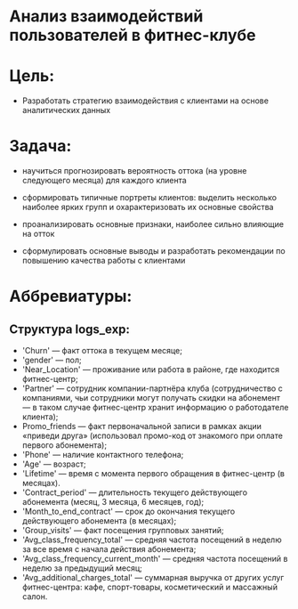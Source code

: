 # Анализ взаимодействий пользователей в фитнес-клубе


# Цель:

- Разработать стратегию взаимодействия с клиентами на основе аналитических данных

# Задача:

- научиться прогнозировать вероятность оттока (на уровне следующего месяца) для каждого клиента

- сформировать типичные портреты клиентов: выделить несколько наиболее ярких групп и охарактеризовать их основные свойства

- проанализировать основные признаки, наиболее сильно влияющие на отток

- сформулировать основные выводы и разработать рекомендации по повышению качества работы с клиентами

# Аббревиатуры:

## Структура logs_exp:

- 'Churn' — факт оттока в текущем месяце;
- 'gender' — пол;
- 'Near_Location' — проживание или работа в районе, где находится фитнес-центр;
- 'Partner' — сотрудник компании-партнёра клуба (сотрудничество с компаниями, чьи сотрудники могут получать скидки на абонемент — в таком случае фитнес-центр хранит информацию о работодателе клиента);
- Promo_friends — факт первоначальной записи в рамках акции «приведи друга» (использовал промо-код от знакомого при оплате первого абонемента);
- 'Phone' — наличие контактного телефона;
- 'Age' — возраст;
- 'Lifetime' — время с момента первого обращения в фитнес-центр (в месяцах).
- 'Contract_period' — длительность текущего действующего абонемента (месяц, 3 месяца, 6 месяцев, год);
- 'Month_to_end_contract' — срок до окончания текущего действующего абонемента (в месяцах);
- 'Group_visits' — факт посещения групповых занятий;
- 'Avg_class_frequency_total' — средняя частота посещений в неделю за все время с начала действия абонемента;
- 'Avg_class_frequency_current_month' — средняя частота посещений в неделю за предыдущий месяц;
- 'Avg_additional_charges_total' — суммарная выручка от других услуг фитнес-центра: кафе, спорт-товары, косметический и массажный салон.
